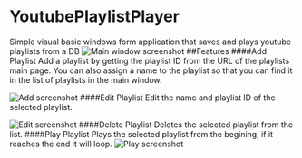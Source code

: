 # YoutubePlaylistPlayer
Simple visual basic windows form application that saves and plays youtube playlists from a DB
![Main window screenshot](http://i.imgur.com/HyuOO2F.jpg)
##Features
####Add Playlist
Add a playlist by getting the playlist ID from the URL of the playlists main page.
You can also assign a name to the playlist so that you can find it in the list of playlists in the main window.

![Add screenshot](http://i.imgur.com/BK2PbMM.jpg)
####Edit Playlist
Edit the name and playlist ID of the selected playlist.

![Edit screenshot](http://i.imgur.com/puu4eeV.jpg)
####Delete Playlist
Deletes the selected playlist from the list.
####Play Playlist
Plays the selected playlist from the begining, if it reaches the end it will loop.
![Play screenshot](http://i.imgur.com/F8Dg6Lq.jpg)
